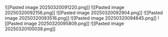 ![[Pasted image 20250320091220.png]]
![[Pasted image 20250320092156.png]]
![[Pasted image 20250320092904.png]]
![[Pasted image 20250320093516.png]]
![[Pasted image 20250320094845.png]]
![[Pasted image 20250320095809.png]]
![[Pasted image 20250320100038.png]]
